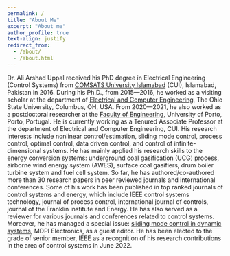 ```yaml
---
permalink: /
title: "About Me"
excerpt: "About me"
author_profile: true
text-align: justify
redirect_from: 
  - /about/
  - /about.html
---
```


Dr. Ali Arshad Uppal received his PhD degree in Electrical Engineering (Control Systems) from [COMSATS University Islamabad](https://www.comsats.edu.pk/contactus.aspx) (CUI), Islamabad, Pakistan in 2016. During his Ph.D., from 2015—2016, he worked as a visiting scholar at the department of [Electrical and Computer Engineering](https://ece.osu.edu/), The Ohio State University, Columbus, OH, USA. From 2020—2021, he also worked as a postdoctoral researcher at the [Faculty of Engineering](https://sigarra.up.pt/feup/en/web_page.inicial), University of Porto, Porto, Portugal. He is currently working as a Tenured Associate Professor at the department of Electrical and Computer Engineering, CUI. His research interests include nonlinear control/estimation, sliding mode control, process control, optimal control, data driven control, and control of infinite-dimensional systems. He has mainly applied his research skills to the energy conversion systems: underground coal gasification (UCG) process, airborne wind energy system (AWES), surface coal gasifiers, drum boiler turbine system and fuel cell system. So far, he has authored/co-authored more than 30 research papers in peer reviewed journals and international conferences. Some of his work has been published in top ranked journals of control systems and energy, which include IEEE control systems technology, journal of process control, international journal of controls, journal of the Franklin institute and Energy. He has also served as a reviewer for various journals and conferences related to control systems. Moreover, he has managed a special issue: [sliding mode control in dynamic systems](https://www.mdpi.com/journal/electronics/special_issues/Sliding_Mode_Control_in_Dynamic_Systems), MDPI Electronics, as a guest editor. He has been elected to the grade of senior member, IEEE as a recognition of his research contributions in the area of control systems in June 2022.
